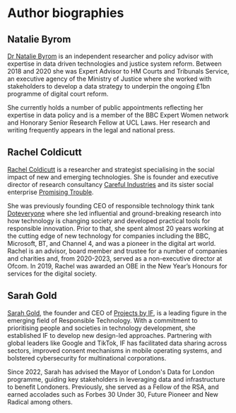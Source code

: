 # Author biographies

## Natalie Byrom

[Dr Natalie Byrom](https://www.nataliebyrom.com) is an independent researcher and policy advisor with expertise in data driven technologies and justice system reform. Between 2018 and 2020 she was Expert Advisor to HM Courts and Tribunals Service, an executive agency of the Ministry of Justice where she worked with stakeholders to develop a data strategy to underpin the ongoing £1bn programme of digital court reform. 

She currently holds a number of public appointments reflecting her expertise in data policy and is a member of the BBC Expert Women network and Honorary Senior Research Fellow at UCL Laws. Her research and writing frequently appears in the legal and national press. 

## Rachel Coldicutt

[Rachel Coldicutt](https://www.linkedin.com/in/rachelcoldicutt/) is a researcher and strategist specialising in the social impact of new and emerging technologies. She is founder and executive director of research consultancy [Careful Industries](https://www.careful.industries/) and its sister social enterprise [Promising Trouble](https://www.promisingtrouble.net/). 

She was previously founding CEO of responsible technology think tank [Doteveryone](https://www.doteveryone.org.uk/) where she led influential and ground-breaking research into how technology is changing society and developed practical tools for responsible innovation. Prior to that, she spent almost 20 years working at the cutting edge of new technology for companies including the BBC, Microsoft, BT, and Channel 4, and was a pioneer in the digital art world. Rachel is an advisor, board member and trustee for a number of companies and charities and, from 2020-2023, served as a non-executive director at Ofcom. In 2019, Rachel was awarded an OBE in the New Year’s Honours for services for the digital society.

## Sarah Gold

[Sarah Gold](https://www.linkedin.com/in/sarahtgold/), the founder and CEO of [Projects by IF](https://projectsbyif.com/), is a leading figure in the emerging field of Responsible Technology. With a commitment to prioritising people and societies in technology development, she established IF to develop new design-led approaches. Partnering with global leaders like Google and TikTok, IF has facilitated data sharing across sectors, improved consent mechanisms in mobile operating systems, and bolstered cybersecurity for multinational corporations.

Since 2022, Sarah has advised the Mayor of London's Data for London programme, guiding key stakeholders in leveraging data and infrastructure to benefit Londoners. Previously, she served as a Fellow of the RSA, and earned accolades such as Forbes 30 Under 30, Future Pioneer and New Radical among others.

